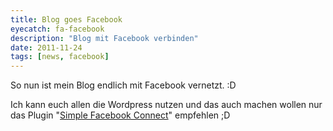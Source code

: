 ```yaml
---
title: Blog goes Facebook
eyecatch: fa-facebook
description: "Blog mit Facebook verbinden"
date: 2011-11-24
tags: [news, facebook]
---
```



So nun ist mein Blog endlich mit Facebook vernetzt. :D

Ich kann euch allen die Wordpress nutzen und das auch machen wollen nur
das Plugin "[Simple Facebook
Connect](http://wordpress.org/extend/plugins/simple-facebook-connect/)"
empfehlen ;D
